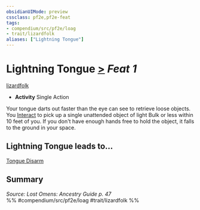 ```yaml
---
obsidianUIMode: preview
cssclass: pf2e,pf2e-feat
tags:
- compendium/src/pf2e/loag
- trait/lizardfolk
aliases: ["Lightning Tongue"]
---
```

# Lightning Tongue  [>](../../rules/core-rulebook/chapter-9-playing-the-game.md#Actions "Single Action") *Feat 1*  
[lizardfolk](../../rules/traits/lizardfolk-b1.md)  

- **Activity** Single Action

Your tongue darts out faster than the eye can see to retrieve loose objects. You [Interact](../../rules/actions/interact.md) to pick up a single unattended object of light Bulk or less within 10 feet of you. If you don't have enough hands free to hold the object, it falls to the ground in your space.

## Lightning Tongue leads to...

[Tongue Disarm](tongue-disarm-loag.md)

## Summary

*Source: Lost Omens: Ancestry Guide p. 47*  
%% #compendium/src/pf2e/loag #trait/lizardfolk %%